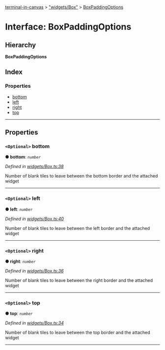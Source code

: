 [terminal-in-canvas](../README.md) > ["widgets/Box"](../modules/_widgets_box_.md) > [BoxPaddingOptions](../interfaces/_widgets_box_.boxpaddingoptions.md)

# Interface: BoxPaddingOptions

## Hierarchy

**BoxPaddingOptions**

## Index

### Properties

* [bottom](_widgets_box_.boxpaddingoptions.md#bottom)
* [left](_widgets_box_.boxpaddingoptions.md#left)
* [right](_widgets_box_.boxpaddingoptions.md#right)
* [top](_widgets_box_.boxpaddingoptions.md#top)

---

## Properties

<a id="bottom"></a>

### `<Optional>` bottom

**● bottom**: *`number`*

*Defined in [widgets/Box.ts:38](https://github.com/danikaze/terminal-in-canvas/blob/13134dd/src/widgets/Box.ts#L38)*

Number of blank tiles to leave between the bottom border and the attached widget

___
<a id="left"></a>

### `<Optional>` left

**● left**: *`number`*

*Defined in [widgets/Box.ts:40](https://github.com/danikaze/terminal-in-canvas/blob/13134dd/src/widgets/Box.ts#L40)*

Number of blank tiles to leave between the left border and the attached widget

___
<a id="right"></a>

### `<Optional>` right

**● right**: *`number`*

*Defined in [widgets/Box.ts:36](https://github.com/danikaze/terminal-in-canvas/blob/13134dd/src/widgets/Box.ts#L36)*

Number of blank tiles to leave between the right border and the attached widget

___
<a id="top"></a>

### `<Optional>` top

**● top**: *`number`*

*Defined in [widgets/Box.ts:34](https://github.com/danikaze/terminal-in-canvas/blob/13134dd/src/widgets/Box.ts#L34)*

Number of blank tiles to leave between the top border and the attached widget

___

